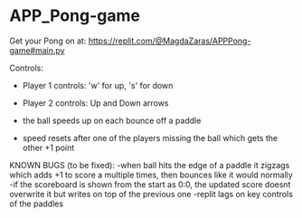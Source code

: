 # APP_Pong-game

Get your Pong on at:    https://replit.com/@MagdaZaras/APPPong-game#main.py   

Controls:
- Player 1 controls: 'w' for up, 's' for down 
- Player 2 controls: Up and Down arrows 

- the ball speeds up on each bounce off a paddle 
- speed resets after one of the players missing the ball which gets the other +1 point


KNOWN BUGS (to be fixed):
-when ball hits the edge of a paddle it zigzags which adds +1 to score a multiple times, then bounces like it would normally
-if the scoreboard is shown from the start as 0:0, the updated score doesnt overwrite it but writes on top of the previous one
-replit lags on key controls of the paddles
